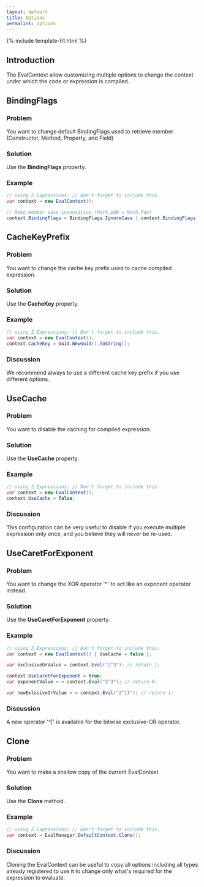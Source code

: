 ```yaml
---
layout: default
title: Options
permalink: options
---
```


{% include template-h1.html %}

## Introduction
The EvalContext allow customizing multiple options to change the context under which the code or expression is compiled.

## BindingFlags
### Problem
You want to change default BindingFlags used to retrieve member (Constructor, Method, Property, and Field)

### Solution
Use the **BindingFlags** property.

### Example
```csharp
// using Z.Expressions; // Don't forget to include this.
var context = new EvalContext();

// Make member case insensitive (Math.pOW = Math.Pow)
context.BindingFlags = BindingFlags.IgnoreCase | context.BindingFlags
```

## CacheKeyPrefix
### Problem
You want to change the cache key prefix used to cache compiled expression.

### Solution
Use the **CacheKey** property.

### Example
```csharp
// using Z.Expressions; // Don't forget to include this.
var context = new EvalContext();
context.CacheKey = Guid.NewGuid().ToString();
```

### Discussion
We recommend always to use a different cache key prefix if you use different options.

## UseCache
### Problem
You want to disable the caching for compiled expression.

### Solution
Use the **UseCache** property.

### Example
```csharp
// using Z.Expressions; // Don't forget to include this.
var context = new EvalContext();
context.UseCache = false;
```

### Discussion
This configuration can be very useful to disable if you execute multiple expression only once, and you believe they will never be re-used.

## UseCaretForExponent
### Problem
You want to change the XOR operator '^' to act like an exponent operator instead.

### Solution
Use the **UseCaretForExponent** property.

### Example
```csharp
// using Z.Expressions; // Don't forget to include this.
var context = new EvalContext() { UseCache = false };

var exclusiveOrValue = context.Eval("2^3"); // return 1;

context.UseCaretForExponent = true;
var exponentValue = = context.Eval("2^3"); // return 8;

var newExlusiveOrValue = = context.Eval("2^|3"); // return 1;
```

### Discussion
A new operator '^|' is available for the bitwise exclusive-OR operator.

## Clone
### Problem
You want to make a shallow copy of the current EvalContext

### Solution
Use the **Clone** method.

### Example
```csharp
// using Z.Expressions; // Don't forget to include this.
var context = EvalManager.DefaultContext.Clone();
```

### Discussion
Cloning the EvalContext can be useful to copy all options including all types already registered to use it to change only what's required for the expression to evaluate.
